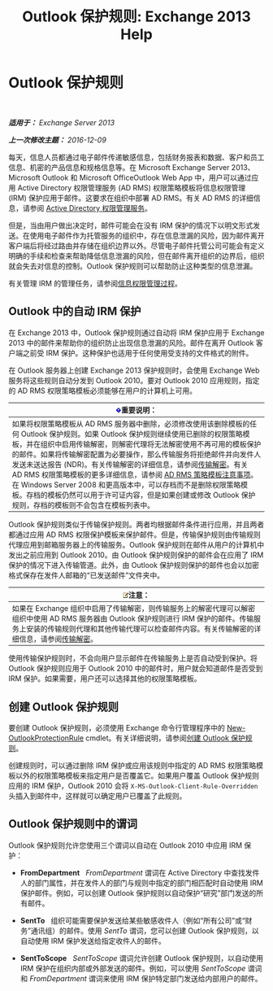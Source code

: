 ﻿---
title: 'Outlook 保护规则: Exchange 2013 Help'
TOCTitle: Outlook 保护规则
ms:assetid: bd7d0ad7-1f8e-46da-a74b-58c58f3eff93
ms:mtpsurl: https://technet.microsoft.com/zh-cn/library/Dd638178(v=EXCHG.150)
ms:contentKeyID: 50491536
ms.date: 01/11/2018
mtps_version: v=EXCHG.150
ms.translationtype: HT
---

# Outlook 保护规则

 

_**适用于：** Exchange Server 2013_

_**上一次修改主题：** 2016-12-09_

每天，信息人员都通过电子邮件传递敏感信息，包括财务报表和数据、客户和员工信息、机密的产品信息和规格信息等。在 Microsoft Exchange Server 2013、Microsoft Outlook 和 Microsoft OfficeOutlook Web App 中，用户可以通过应用 Active Directory 权限管理服务 (AD RMS) 权限策略模板将信息权限管理 (IRM) 保护应用于邮件。这要求在组织中部署 AD RMS。有关 AD RMS 的详细信息，请参阅 [Active Directory 权限管理服务](https://go.microsoft.com/fwlink/p/?linkid=129823)。

但是，当由用户做出决定时，邮件可能会在没有 IRM 保护的情况下以明文形式发送。在使用电子邮件作为托管服务的组织中，存在信息泄漏的风险，因为邮件离开客户端后将经过路由并存储在组织边界以外。尽管电子邮件托管公司可能会有定义明确的手续和检查来帮助降低信息泄漏的风险，但在邮件离开组织的边界后，组织就会失去对信息的控制。Outlook 保护规则可以帮助防止这种类型的信息泄漏。

有关管理 IRM 的管理任务，请参阅[信息权限管理过程](information-rights-management-procedures-exchange-2013-help.md)。

## Outlook 中的自动 IRM 保护

在 Exchange 2013 中，Outlook 保护规则通过自动将 IRM 保护应用于 Exchange 2013 中的邮件来帮助你的组织防止出现信息泄漏的风险。邮件在离开 Outlook 客户端之前受 IRM 保护。这种保护也适用于任何使用受支持的文件格式的附件。

在 Outlook 服务器上创建 Exchange 2013 保护规则时，会使用 Exchange Web 服务将这些规则自动分发到 Outlook 2010。要对 Outlook 2010 应用规则，指定的 AD RMS 权限策略模板必须能够在用户的计算机上可用。

<table>
<thead>
<tr class="header">
<th><img src="images/Bb124558.important(EXCHG.150).gif" title="重要说明" alt="重要说明" />重要说明：</th>
</tr>
</thead>
<tbody>
<tr class="odd">
<td>如果将权限策略模板从 AD RMS 服务器中删除，必须修改使用该删除模板的任何 Outlook 保护规则。如果 Outlook 保护规则继续使用已删除的权限策略模板，并在组织中启用传输解密，则解密代理将无法解密使用不再可用的模板保护的邮件。如果将传输解密配置为必要操作，那么传输服务将拒绝邮件并向发件人发送未送达报告 (NDR)。有关传输解密的详细信息，请参阅<a href="transport-decryption-exchange-2013-help.md">传输解密</a>。有关 AD RMS 权限策略模板的更多详细信息，请参阅 <a href="https://go.microsoft.com/fwlink/p/?linkid=179455">AD RMS 策略模板注意事项</a>。<br />
在 Windows Server 2008 和更高版本中，可以存档而不是删除权限策略模板。存档的模板仍然可以用于许可证内容，但是如果创建或修改 Outlook 保护规则，存档的模板则不会包含在模板列表中。</td>
</tr>
</tbody>
</table>


Outlook 保护规则类似于传输保护规则。两者均根据邮件条件进行应用，并且两者都通过应用 AD RMS 权限保护模板来保护邮件。但是，传输保护规则由传输规则代理应用到邮箱服务器上的传输服务。Outlook 保护规则在邮件从用户的计算机中发出之前应用到 Outlook 2010。由 Outlook 保护规则保护的邮件会在应用了 IRM 保护的情况下进入传输管道。此外，由 Outlook 保护规则保护的邮件也会以加密格式保存在发件人邮箱的“已发送邮件”文件夹中。

<table>
<thead>
<tr class="header">
<th><img src="images/Bb124558.note(EXCHG.150).gif" title="注意" alt="注意" />注意：</th>
</tr>
</thead>
<tbody>
<tr class="odd">
<td>如果在 Exchange 组织中启用了传输解密，则传输服务上的解密代理可以解密组织中使用 AD RMS 服务器由 Outlook 保护规则进行 IRM 保护的邮件。传输服务上安装的传输规则代理和其他传输代理可以检查邮件内容。有关传输解密的详细信息，请参阅<a href="transport-decryption-exchange-2013-help.md">传输解密</a>。</td>
</tr>
</tbody>
</table>


使用传输保护规则时，不会向用户显示邮件在传输服务上是否自动受到保护。将 Outlook 保护规则应用于 Outlook 2010 中的邮件时，用户就会知道邮件是否受到 IRM 保护。如果需要，用户还可以选择其他的权限策略模板。

## 创建 Outlook 保护规则

要创建 Outlook 保护规则，必须使用 Exchange 命令行管理程序中的 [New-OutlookProtectionRule](https://technet.microsoft.com/zh-cn/library/dd298182\(v=exchg.150\)) cmdlet。有关详细说明，请参阅[创建 Outlook 保护规则](create-an-outlook-protection-rule-exchange-2013-help.md)。

创建规则时，可以通过删除 IRM 保护或应用该规则中指定的 AD RMS 权限策略模板以外的权限策略模板来指定用户是否覆盖它。如果用户覆盖 Outlook 保护规则应用的 IRM 保护，Outlook 2010 会将 `X-MS-Outlook-Client-Rule-Overridden` 头插入到邮件中，这样就可以确定用户已覆盖了此规则。

## Outlook 保护规则中的谓词

Outlook 保护规则允许您使用三个谓词以自动在 Outlook 2010 中应用 IRM 保护：

  - **FromDepartment**   *FromDepartment* 谓词在 Active Directory 中查找发件人的部门属性，并在发件人的部门与规则中指定的部门相匹配时自动使用 IRM 保护邮件。例如，可以创建 Outlook 保护规则以自动保护“研究”部门发送的所有邮件。

  - **SentTo**   组织可能需要保护发送给某些敏感收件人（例如“所有公司”或“财务”通讯组）的邮件。使用 *SentTo* 谓词，您可以创建 Outlook 保护规则，以自动使用 IRM 保护发送给指定收件人的邮件。

  - **SentToScope**   *SentToScope* 谓词允许创建 Outlook 保护规则，以自动使用 IRM 保护在组织内部或外部发送的邮件。例如，可以使用 *SentToScope* 谓词和 *FromDepartment* 谓词来使用 IRM 保护特定部门发送给内部用户的邮件。

